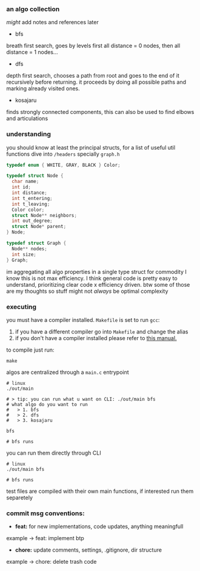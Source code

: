 ### an algo collection

*might* add notes and references later

- bfs 

breath first search, goes by levels first all distance = 0 nodes, then all distance = 1 nodes...

- dfs

depth first search, chooses a path from root and goes to the end of it recursively before returning. it proceeds by doing all possible paths and marking already visited ones.

- kosajaru 

finds strongly connected components, this can also be used to find elbows and articulations

### understanding

you should know at least the principal structs, for a list of useful util functions dive into `/headers` specially `graph.h`

```c
typedef enum { WHITE, GRAY, BLACK } Color;

typedef struct Node {
  char name;
  int id;
  int distance;
  int t_entering;
  int t_leaving;
  Color color;
  struct Node** neighbors;
  int out_degree;
  struct Node* parent;
} Node;

typedef struct Graph {
  Node** nodes;
  int size;
} Graph;
```

im aggregating all algo properties in a single type struct for commodity I know this is not max efficiency. I think general code is pretty easy to understand, prioritizing clear code x efficiency driven. btw some of those are my thoughts so stuff might not *always* be optimal complexity

### executing

you must have a compiler installed. `Makefile` is set to run `gcc`:

1. if you have a different compiler go into `Makefile` and change the alias
2. if you don't have a compiler installed please refer to [this manual.](https://gcc.gnu.org/install/)

to compile just run:
```shell
make
```

algos are centralized through a `main.c` entrypoint 
```shell
# linux
./out/main 

# > tip: you can run what u want on CLI: ./out/main bfs
# what algo do you want to run
#   > 1. bfs
#   > 2. dfs
#   > 3. kosajaru

bfs

# bfs runs
```

you can run them directly through CLI
```shell
# linux
./out/main bfs

# bfs runs
```

test files are compiled with their own main functions, if interested run them separetely

### commit msg conventions:

- **feat:** for new implementations, code updates, anything meaningfull

example -> feat: implement btp

- **chore:** update comments, settings, .gitignore, dir structure

example -> chore: delete trash code

